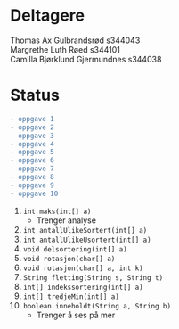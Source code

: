 # Deltagere
Thomas Ax Gulbrandsrød s344043\
Margrethe Luth Røed s344101\
Camilla Bjørklund Gjermundnes s344038

# Status
```diff
- oppgave 1
- oppgave 2
- oppgave 3
- oppgave 4
- oppgave 5
- oppgave 6
- oppgave 7
- oppgave 8
- oppgave 9
- oppgave 10
```
1. `int maks(int[] a)`
   - Trenger analyse
2. `int antallUlikeSortert(int[] a)`
3. `int antallUlikeUsortert(int[] a)`
4. `void delsortering(int[] a)`
5. `void rotasjon(char[] a)`
6. `void rotasjon(char[] a, int k)`
7. `String fletting(String s, String t)`
8. `int[] indekssortering(int[] a)`
9. `int[] tredjeMin(int[] a)`
10. `boolean inneholdt(String a, String b)`
    - Trenger å ses på mer
